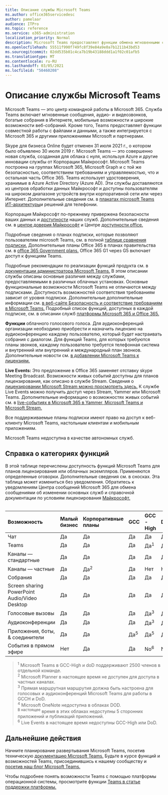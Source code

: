 ```yaml
---
title: Описание службы Microsoft Teams
ms.author: office365servicedesc
author: pamelaar
audience: ITPro
ms.topic: reference
ms.service: o365-administration
localization_priority: Normal
description: Microsoft Teams предоставляет функции обмена мгновенными сообщениями, совместной работы с файлами и данными, аудио- и видеосвязи, насыщенных онлайн-собраний, мобильных устройств и обширных возможностей веб-конференциации.
ms.openlocfilehash: 55511f990f749fc8f39e84a9e0a7b1211b43bd53
ms.sourcegitcommit: 02dd535b01c4ca7b19b43188ddd1a1f02c01afb5
ms.translationtype: MT
ms.contentlocale: ru-RU
ms.lasthandoff: 03/05/2021
ms.locfileid: "50460208"
---
```

# <a name="microsoft-teams-service-description"></a>Описание службы Microsoft Teams

Microsoft Teams — это центр командной работы в Microsoft 365. Служба Teams включает мгновенные сообщения, аудио- и видеозвонков, богатые собрания в Интернете, мобильные возможности и широкие возможности веб-собраний. Кроме того, Teams предоставляет функции совместной работы с файлами и данными, а также интегрируется с Microsoft 365 и другими приложениями Microsoft и партнерами.

Skype для бизнеса Online будет отменен 31 июля 2021 г., о котором было объявлено 30 июля 2019 г. [](https://techcommunity.microsoft.com/t5/Microsoft-Teams-Blog/Skype-for-Business-Online-to-Be-Retired-in-2021/ba-p/777833) Microsoft Teams — это совершенно новая служба, созданная для облака с нуля, используя Azure и другие инновации службы от Корпорации Майкрософт. Microsoft Teams построена на группах Microsoft 365, Microsoft Graph и с той же безопасностью, соответствием требованиям и управляемостью, что и остальная часть Office 365. Teams использует удостоверения, хранимые в Azure Active Directory (Azure AD). Эти службы доставляются из центров обработки данных Майкрософт и доступны пользователям на широком диапазоне устройств внутри корпоративной сети или через Интернет. Дополнительные сведения см. в [плакатах microsoft Teams ИТ-архитектуры](https://docs.microsoft.com/microsoftteams/teams-architecture-solutions-posters)и решений для телефонии.

Корпорация Майкрософт по-прежнему привержена безопасности ваших данных и [доступности](https://www.microsoft.com/trust-center/compliance/accessibility) наших служб. Дополнительные сведения см. в [центре доверия Майкрософт](https://www.microsoft.com/trust-center) и Центре [доступности office.](https://support.office.com/article/Office-Accessibility-Center-Resources-for-people-with-disabilities-ecab0fcf-d143-4fe8-a2ff-6cd596bddc6d)

Подробные сведения о планах подписки, которые позволяют пользователям microsoft Teams, см. в полной [таблице сравнения подписки.](https://go.microsoft.com/fwlink/?linkid=2139145) Дополнительные планы Office 365 в планах правительства см. в [office 365 Government plans.](https://www.microsoft.com/microsoft-365/government/compare-office-365-government-plans) Office 365 G1 через G5 включает доступ к функциям Teams.

Подробные рекомендации по реализации функций продукта см. в [документации администратора Microsoft Teams.](https://docs.microsoft.com/MicrosoftTeams) В этом описании службы описаны основные различия между службами, предоставляемыми в различных облачных установках. Основные функциональные возможности Microsoft Teams не отличаются между подписками. Доступность возможностей соответствия требованиям зависит от уровня подписки. Дополнительные дополнительные информации см. [в веб-сайте Безопасность и соответствие требованиям в Microsoft Teams.](https://docs.microsoft.com/microsoftteams/security-compliance-overview) Подробный список функций, доступных в каждой подписке, см. в описании служб [платформы Microsoft 365 и Office 365.](https://docs.microsoft.com/office365/servicedescriptions/office-365-platform-service-description/office-365-platform-service-description)

**Функции** облачного голосового голоса. Для аудиоконференций организации необходимо приобрести и назначить лицензию на аудиоконференцию каждому пользователю, который будет настраивать собрания с диалогом. Для функций Teams, для которых требуются планы звонков, каждому пользователю требуется телефонная система и внутренний или внутренний и международный план звонков. Дополнительные новости см. [в добавлении Microsoft Teams к лицензиям.](https://docs.microsoft.com/microsoftteams/teams-add-on-licensing/microsoft-teams-add-on-licensing)

**Live Events:** Это предложение в Office 365 заменяет отставку skype Meeting Broadcast. Возможности живых событий доступны для планов лицензирования, как описано в службе Stream. Сведения о [лицензировании Microsoft Stream можно просмотреть здесь.](https://docs.microsoft.com/stream/license-overview) К службе Live Events можно получить доступ через Stream, Yammer или Microsoft Teams. Дополнительные информацию о возможностях живых событий см. в [live-событиях в Microsoft 365 в Yammer, Microsoft Teams и Microsoft Stream.](https://docs.microsoft.com/stream/live-event-m365)

Все поддерживаемые планы подписки имеют право на доступ к веб-клиенту Microsoft Teams, настольным клиентам и мобильным приложениям.

Microsoft Teams недоступна в качестве автономных служб.

## <a name="feature-category-reference"></a>Справка о категориях функций

В этой таблице перечислены доступность функций Microsoft Teams для планов лицензирования или облачных экземпляров. Применяются определенные оговорки. Дополнительные сведения см. в сносках. Эта таблица может измениться без уведомления. Обратитесь к уведомлениям Центра сообщений Microsoft 365 для обмена сообщениями об изменении основных служб и справочной документации по условиям лицензирования [Майкрософт.](https://www.microsoft.com/licensing/product-licensing/products)<br><br>

| Возможность | Малый бизнес | Корпоративные планы | GCC | GCC - High | DOD | Для образовательных учреждений |
|:-----|:-----|:-----|:-----|:-----|:-----|:-----|
|Чат  <br/> |Да  <br/> |Да  <br/> |Да  <br/> |Да  <br/> |Да  <br/> |Да  <br/> |
|Teams  <br/> |Да <br/> |Да <br/> |Да <br/> |Да<sup>1</sup>  <br/> |Да<sup>1</sup>  <br/> |Да  <br/> |
|Каналы — стандартные  <br/> |Да  <br/> |Да  <br/> |Да  <br/> |Да  <br/> |Да  <br/> |Да  <br/> |
|Каналы — частные  <br/> |Да  <br/> |Да<sup>2</sup>  <br/> |Да <br/> |Нет  <br/> |Нет <br/> |Да  <br/> |
|Собрания  <br/> |Да  <br/> |Да  <br/> |Да  <br/> |Да  <br/> |Да  <br/> |Да  <br/> |
|Screen sharing PowerPoint Audio/Video Desktop <br/> |Да  <br/> |Да  <br/> |Да  <br/> |Да  <br/> |Да  <br/> |Да  <br/> |
|Голосовые вызовы  <br/> |Да  <br/> |Да  <br/> |Да  <br/> |Да<sup>3</sup>  <br/> |Да<sup>3</sup>  <br/> |Да  <br/> |
|Аудиоконференции  <br/> |Да  <br/> |Да  <br/> |Да  <br/> |Да<sup>3</sup>  <br/> |Да<sup>3</sup>  <br/> |Да  <br/> |
|Приложения, боты, & соединители  <br/> |Да  <br/> |Да  <br/> |Да<sup>5</sup>  <br/> |Да<sup>5</sup>  <br/> |Да<sup>4,5</sup>  <br/> |Да  <br/> |
|События в прямом эфире  <br/> |Нет  <br/> |Да  <br/> |Да  <br/> |No<sup>6</sup>  <br/> |No<sup>6</sup>  <br/> |Да  <br/> |

> <sup>1</sup>  Microsoft Teams в GCC-High и doD поддерживают 2500 членов в отдельной команде.<br/>
> <sup>2</sup> Microsoft Planner в настоящее время не доступен для доступа в частных каналах.<br/>
> <sup>3</sup> Прямая маршрутная маршрутия должна быть настроена для голосовых и аудиоконференций Microsoft Teams для работы в GCCH и DoD.<br/>
> <sup>4</sup> Microsoft OneNote недоступна в облаках DOD.<br/>
> <sup>В настоящее</sup> время в этих облаках недоступны 5 сторонних приложений и публикаций приложений.<br/>
> <sup>6</sup> Live Events в настоящее время недоступны GCC-High или DoD.<br/>

## <a name="next-steps"></a>Дальнейшие действия

Начните планирование развертывания Microsoft Teams, посетив техническую [документацию Microsoft Teams.](https://aka.ms/SuccessWithTeams) Будьте в курсе функций и возможностей Teams, присоединившись к нашему сообществу и [посетив наш блог Microsoft Teams.](https://aka.ms/TeamsBlog)

Чтобы подробнее понять возможности Teams с помощью платформы операционной системы, просмотрите функции [Teams в статье поддержки платформы.](https://aka.ms/teamsfeaturesbyplatform)
